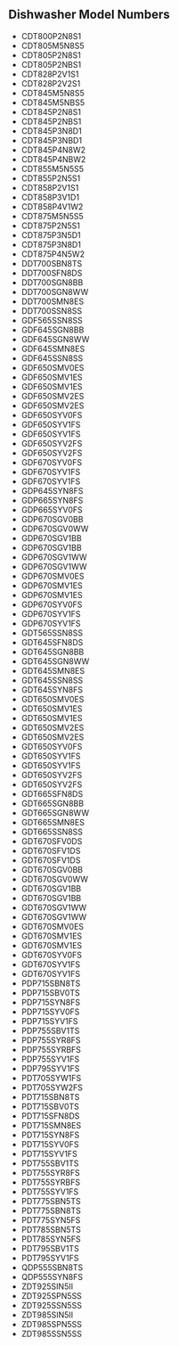 ## Dishwasher Model Numbers
- CDT800P2N8S1
- CDT805M5N8S5
- CDT805P2N8S1
- CDT805P2NBS1
- CDT828P2V1S1
- CDT828P2V2S1
- CDT845M5N8S5
- CDT845M5NBS5
- CDT845P2N8S1
- CDT845P2NBS1
- CDT845P3N8D1
- CDT845P3NBD1
- CDT845P4N8W2
- CDT845P4NBW2
- CDT855M5N5S5
- CDT855P2N5S1
- CDT858P2V1S1
- CDT858P3V1D1
- CDT858P4V1W2
- CDT875M5N5S5
- CDT875P2N5S1
- CDT875P3N5D1
- CDT875P3N8D1
- CDT875P4N5W2
- DDT700SBN8TS
- DDT700SFN8DS
- DDT700SGN8BB
- DDT700SGN8WW
- DDT700SMN8ES
- DDT700SSN8SS
- GDF565SSN8SS
- GDF645SGN8BB
- GDF645SGN8WW
- GDF645SMN8ES
- GDF645SSN8SS
- GDF650SMV0ES
- GDF650SMV1ES
- GDF650SMV1ES
- GDF650SMV2ES
- GDF650SMV2ES
- GDF650SYV0FS
- GDF650SYV1FS
- GDF650SYV1FS
- GDF650SYV2FS
- GDF650SYV2FS
- GDF670SYV0FS
- GDF670SYV1FS
- GDF670SYV1FS
- GDP645SYN8FS
- GDP665SYN8FS
- GDP665SYV0FS
- GDP670SGV0BB
- GDP670SGV0WW
- GDP670SGV1BB
- GDP670SGV1BB
- GDP670SGV1WW
- GDP670SGV1WW
- GDP670SMV0ES
- GDP670SMV1ES
- GDP670SMV1ES
- GDP670SYV0FS
- GDP670SYV1FS
- GDP670SYV1FS
- GDT565SSN8SS
- GDT645SFN8DS
- GDT645SGN8BB
- GDT645SGN8WW
- GDT645SMN8ES
- GDT645SSN8SS
- GDT645SYN8FS
- GDT650SMV0ES
- GDT650SMV1ES
- GDT650SMV1ES
- GDT650SMV2ES
- GDT650SMV2ES
- GDT650SYV0FS
- GDT650SYV1FS
- GDT650SYV1FS
- GDT650SYV2FS
- GDT650SYV2FS
- GDT665SFN8DS
- GDT665SGN8BB
- GDT665SGN8WW
- GDT665SMN8ES
- GDT665SSN8SS
- GDT670SFV0DS
- GDT670SFV1DS
- GDT670SFV1DS
- GDT670SGV0BB
- GDT670SGV0WW
- GDT670SGV1BB
- GDT670SGV1BB
- GDT670SGV1WW
- GDT670SGV1WW
- GDT670SMV0ES
- GDT670SMV1ES
- GDT670SMV1ES
- GDT670SYV0FS
- GDT670SYV1FS
- GDT670SYV1FS
- PDP715SBN8TS
- PDP715SBV0TS
- PDP715SYN8FS
- PDP715SYV0FS
- PDP715SYV1FS
- PDP755SBV1TS
- PDP755SYR8FS
- PDP755SYRBFS
- PDP755SYV1FS
- PDP795SYV1FS
- PDT705SYW1FS
- PDT705SYW2FS
- PDT715SBN8TS
- PDT715SBV0TS
- PDT715SFN8DS
- PDT715SMN8ES
- PDT715SYN8FS
- PDT715SYV0FS
- PDT715SYV1FS
- PDT755SBV1TS
- PDT755SYR8FS
- PDT755SYRBFS
- PDT755SYV1FS
- PDT775SBN5TS
- PDT775SBN8TS
- PDT775SYN5FS
- PDT785SBN5TS
- PDT785SYN5FS
- PDT795SBV1TS
- PDT795SYV1FS
- QDP555SBN8TS
- QDP555SYN8FS
- ZDT925SIN5II
- ZDT925SPN5SS
- ZDT925SSN5SS
- ZDT985SIN5II
- ZDT985SPN5SS
- ZDT985SSN5SS

